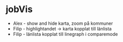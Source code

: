 # jobVis

* Alex - show and hide karta, zoom på kommuner
* Filip - highlightandet -> karta kopplat till länlista
* Filip - länlista kopplat till linegraph i comparemode
